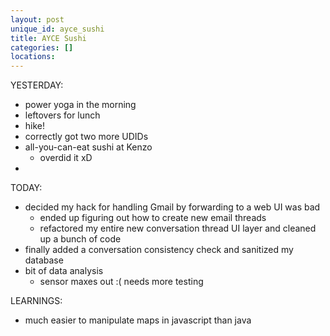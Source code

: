 ```yaml
---
layout: post
unique_id: ayce_sushi
title: AYCE Sushi
categories: []
locations: 
---
```


YESTERDAY:
* power yoga in the morning
* leftovers for lunch
* hike!
* correctly got two more UDIDs
* all-you-can-eat sushi at Kenzo
  * overdid it xD
*

TODAY:
* decided my hack for handling Gmail by forwarding to a web UI was bad
  * ended up figuring out how to create new email threads
  * refactored my entire new conversation thread UI layer and cleaned up a bunch of code
* finally added a conversation consistency check and sanitized my database
* bit of data analysis
  * sensor maxes out :( needs more testing

LEARNINGS:
* much easier to manipulate maps in javascript than java
